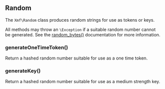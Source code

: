 ## Random

The `Xmf\Random` class produces random strings for use as tokens or keys.

All methods may throw an `\Exception` if a suitable random number cannot be
generated. See the [random_bytes()](http://php.net/manual/en/function.random-bytes.php) documentation for more information.

### generateOneTimeToken()

Return a hashed random number suitable for use as a one time token.

### generateKey()

Return a hashed random number suitable for use as a medium strength key.
